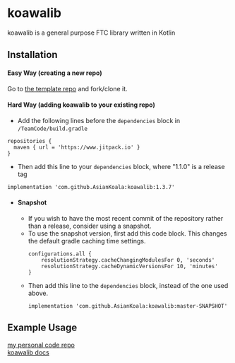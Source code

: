 # koawalib
koawalib is a general purpose FTC library written in Kotlin

## Installation
#### Easy Way (creating a new repo)
Go to [the template repo](https://github.com/AsianKoala/koawalib-template) and fork/clone it.

#### Hard Way (adding koawalib to your existing repo)
- Add the following lines before the ```dependencies``` block in ```/TeamCode/build.gradle```
```
repositories {
  maven { url = 'https://www.jitpack.io' }
}
```
- Then add this line to your ```dependencies``` block, where "1.1.0" is a release tag
```
implementation 'com.github.AsianKoala:koawalib:1.3.7'
```

- #### Snapshot
  - If you wish to have the most recent commit of the repository rather than a release, consider using a snapshot.
  - To use the snapshot version, first add this code block. This changes the default gradle caching time settings.
    ```
    configurations.all {
        resolutionStrategy.cacheChangingModulesFor 0, 'seconds'
        resolutionStrategy.cacheDynamicVersionsFor 10, 'minutes'
    }
    ```
  - Then add this line to the ```dependencies``` block, instead of the one used above.
    ```
    implementation 'com.github.AsianKoala:koawalib:master-SNAPSHOT'
    ```

## Example Usage
[my personal code repo](https://github.com/ftc-noteam/PP-Public)  
[koawalib docs](https://asiankoala.github.io/koawalib/)  
